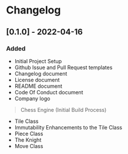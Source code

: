 # Changelog

<!-- ## Types of changes
- `Added` for new features.
- `Changed` for changes in existing functionality.
- `Deprecated` for soon-to-be removed features.
- `Removed` for now removed features.
- `Fixed` for any bug fixes.
- `Security` in case of vulnerabilities. -->


## [0.1.0] - 2022-04-16

### Added

- Initial Project Setup
- Github Issue and Pull Request templates
- Changelog document
- License document
- README document
- Code Of Conduct document
- Company logo

> Chess Engine (Initial Build Process)
- Tile Class
- Immutability Enhancements to the Tile Class
- Piece Class
- The Knight
- Move Class

<!-- [0.1.0]: https://github.com/scriptjumper/Java-Chess-Engine/releases/tag/v-0.1.0 -->
